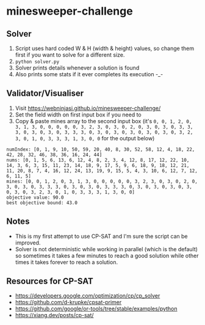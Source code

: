 # minesweeper-challenge

## Solver

1. Script uses hard coded W & H (width & height) values, so change them first if you want to solve for a different size.
2. `python solver.py`
3. Solver prints details whenever a solution is found
4. Also prints some stats if it ever completes its execution -_-

## Validator/Visualiser

1. Visit https://webninjasi.github.io/minesweeper-challenge/
2. Set the field width on first input box if you need to
3. Copy & paste mines array to the second input box (it's `0, 0, 1, 2, 0, 3, 1, 3, 0, 0, 0, 0, 0, 3, 2, 3, 0, 3, 0, 2, 0, 3, 0, 3, 0, 3, 3, 3, 0, 3, 0, 3, 0, 3, 3, 3, 0, 3, 0, 3, 0, 3, 0, 3, 0, 3, 0, 3, 2, 3, 0, 1, 0, 3, 3, 3, 1, 3, 0, 0` for the output below)
```
numIndex: [0, 1, 9, 10, 50, 59, 20, 40, 8, 30, 52, 58, 12, 4, 18, 22, 42, 28, 32, 46, 38, 36, 16, 24, 44]
nums: [0, 1, 5, 6, 13, 6, 12, 4, 8, 2, 3, 4, 12, 8, 17, 12, 22, 10, 14, 3, 6, 3, 15, 11, 23, 14, 18, 9, 17, 5, 9, 6, 18, 9, 18, 12, 21, 11, 20, 8, 7, 4, 16, 12, 24, 13, 19, 9, 15, 5, 4, 3, 10, 6, 12, 7, 12, 6, 11, 5]
mines: [0, 0, 1, 2, 0, 3, 1, 3, 0, 0, 0, 0, 0, 3, 2, 3, 0, 3, 0, 2, 0, 3, 0, 3, 0, 3, 3, 3, 0, 3, 0, 3, 0, 3, 3, 3, 0, 3, 0, 3, 0, 3, 0, 3, 0, 3, 0, 3, 2, 3, 0, 1, 0, 3, 3, 3, 1, 3, 0, 0]
objective value: 90.0
best objective bound: 43.0
```

## Notes

- This is my first attempt to use CP-SAT and I'm sure the script can be improved.
- Solver is not deterministic while working in parallel (which is the default) so sometimes it takes a few minutes to reach a good solution while other times it takes forever to reach a solution.

## Resources for CP-SAT

- https://developers.google.com/optimization/cp/cp_solver
- https://github.com/d-krupke/cpsat-primer
- https://github.com/google/or-tools/tree/stable/examples/python
- https://xiang.dev/posts/cp-sat/
